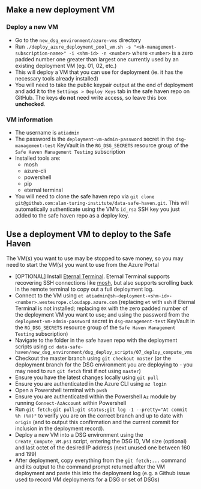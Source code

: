 ## Make a new deployment VM
### Deploy a new VM
- Go to the `new_dsg_environment/azure-vms` directory
- Run `./deploy_azure_deployment_pool_vm.sh -s "<sh-management-subscription-name>" -i <shm-id> -n <number>` where `<number>` is a zero padded number one greater than largest one currently used by an existing deployment VM (eg. 01, 02, etc.)
- This will deploy a VM that you can use for deployment (ie. it has the necessary tools already installed)
- You will need to take the public keypair output at the end of deployment and add it to the `Settings > Deploy Keys` tab in the safe haven repo on GitHub. The keys **do not** need write access, so leave this box **unchecked**. 

### VM information
- The username is `atiadmin`
- The password is the `deployment-vm-admin-password` secret in the `dsg-management-test` KeyVault in the `RG_DSG_SECRETS` resource group of the `Safe Haven Management Testing` subscription
- Installed tools are:
    - mosh
    - azure-cli
    - powershell
    - pip
    - eternal terminal
- You will need to clone the safe haven repo via `git clone git@github.com:alan-turing-institute/data-safe-haven.git`. This will automatically authenticate using the VM's `id_rsa` SSH key you just added to the safe haven repo as a deploy key.


## Use a deployment VM to deploy to the Safe Haven
The VM(s) you want to use may be stopped to save money, so you may need to start the VM(s) you want to use from the Azure Portal
- [OPTIONAL] Install [Eternal Terminal](https://eternalterminal.dev/). Eternal Terminal supports recovering SSH connections like [mosh](https://mosh.org/), but also supports scrolling back in the remote terminal to copy out a full deployment log.
- Connect to the VM using `et atiadmin@sh-deployment-<shm-id>-<number>.westeurope.cloudapp.azure.com` (replacing `et` with `ssh` if Eternal Terminal is not installed; replacing `0X` with the zero padded number of the deployment VM you want to use; and using the password from the `deployment-vm-admin-password` secret in `dsg-management-test` KeyVault in the `RG_DSG_SECRETS` resource group of the `Safe Haven Management Testing` subscription)
- Navigate to the folder in the safe haven repo with the deployment scripts using `cd data-safe-haven/new_dsg_environment/dsg_deploy_scripts/07_deploy_compute_vms`
- Checkout the master branch using `git checkout master` (or the deployment branch for the DSG environment you are deploying to - you may need to run `git fetch` first if not using `master`)
- Ensure you have the latest changes locally using `git pull`
- Ensure you are authenticated in the Azure CLI using `az login`
- Open a Powershell terminal with `pwsh`
- Ensure you are authenticated within the Powershell `Az` module by running `Connect-AzAccount` within Powershell
- Run `git fetch;git pull;git status;git log -1 --pretty="At commit %h (%H)"` to verify you are on the correct branch and up to date with `origin` (and to output this confirmation and the current commit for inclusion in the deployment record).
- Deploy a new VM into a DSG environment using the `Create_Compute_VM.ps1` script, entering the DSG ID, VM size (optional) and last octet of the desired IP address (next unused one between 160 and 199)
- After deployment, copy everything from the `git fetch;...` command and its output to the command prompt returned after the VM deployment and paste this into the deployment log (e.g. a Github issue used to record VM deployments for a DSG or set of DSGs)
